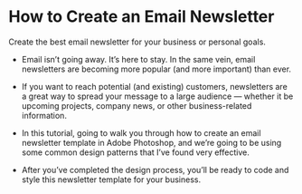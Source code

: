 # How to Create an Email Newsletter
Create the best email newsletter for your business or personal goals.

* Email isn’t going away. It’s here to stay. In the same vein, email newsletters are becoming more popular (and more important) than ever.

* If you want to reach potential (and existing) customers, newsletters are a great way to spread your message to a large audience — whether it be upcoming projects, company news, or other business-related information.

* In this tutorial, going to walk you through how to create an email newsletter template in Adobe Photoshop, and we’re going to be using some common design patterns that I’ve found very effective.

* After you’ve completed the design process, you’ll be ready to code and style this newsletter template for your business.

